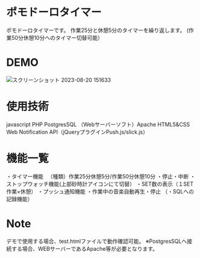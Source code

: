 # ポモドーロタイマー
ポモドーロタイマーです。
作業25分と休憩5分のタイマーを繰り返します。
(作業50分休憩10分へのタイマー切替可能）
# DEMO
![スクリーンショット 2023-08-20 151633](https://github.com/f1351050/pomodoro_timer/assets/126868552/c3a33a64-db62-47bf-acbc-b43f0c8102fe)
# 使用技術
javascript
PHP
PostgresSQL
（Webサーバーソフト）Apache
HTML5&CSS
Web Notification API（jQueryプラグインPush.js/slick.js）

# 機能一覧
・タイマー機能
　（種類）作業25分休憩5分/作業50分休憩10分
・停止・中断
・ストップウォッチ機能(上部砂時計アイコンにて切替）
・SET数の表示（１SET作業×休憩）
・プッシュ通知機能
・作業中の音楽自動再生・停止
（・SQLへの記録機能）

# Note
デモで使用する場合、test.htmlファイルで動作確認可能。
※PostgresSQLへ接続する場合、WEBサーバーであるApache等が必要となります。

